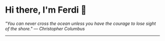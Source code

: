 <h1>Hi there, I'm Ferdi 👋</h1>

<p><em>
  "You can never cross the ocean unless you have the courage to lose sight of the shore." — Christopher Columbus
</em></p>

---

